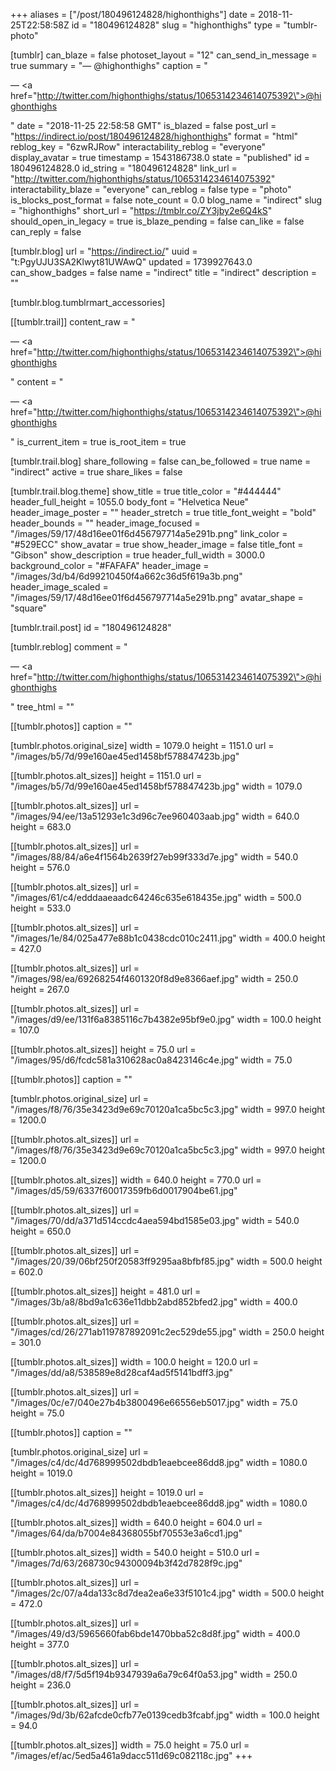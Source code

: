 +++
aliases = ["/post/180496124828/highonthighs"]
date = 2018-11-25T22:58:58Z
id = "180496124828"
slug = "highonthighs"
type = "tumblr-photo"

[tumblr]
can_blaze = false
photoset_layout = "12"
can_send_in_message = true
summary = "— @highonthighs"
caption = "<p>— <a href=\"http://twitter.com/highonthighs/status/1065314234614075392\">@highonthighs</a></p>"
date = "2018-11-25 22:58:58 GMT"
is_blazed = false
post_url = "https://indirect.io/post/180496124828/highonthighs"
format = "html"
reblog_key = "6zwRJRow"
interactability_reblog = "everyone"
display_avatar = true
timestamp = 1543186738.0
state = "published"
id = 180496124828.0
id_string = "180496124828"
link_url = "http://twitter.com/highonthighs/status/1065314234614075392"
interactability_blaze = "everyone"
can_reblog = false
type = "photo"
is_blocks_post_format = false
note_count = 0.0
blog_name = "indirect"
slug = "highonthighs"
short_url = "https://tmblr.co/ZY3jby2e6Q4kS"
should_open_in_legacy = true
is_blaze_pending = false
can_like = false
can_reply = false

[tumblr.blog]
url = "https://indirect.io/"
uuid = "t:PgyUJU3SA2Klwyt81UWAwQ"
updated = 1739927643.0
can_show_badges = false
name = "indirect"
title = "indirect"
description = ""

[tumblr.blog.tumblrmart_accessories]

[[tumblr.trail]]
content_raw = "<p>— <a href=\"http://twitter.com/highonthighs/status/1065314234614075392\">@highonthighs</a></p>"
content = "<p>&mdash; <a href=\"http://twitter.com/highonthighs/status/1065314234614075392\">@highonthighs</a></p>"
is_current_item = true
is_root_item = true

[tumblr.trail.blog]
share_following = false
can_be_followed = true
name = "indirect"
active = true
share_likes = false

[tumblr.trail.blog.theme]
show_title = true
title_color = "#444444"
header_full_height = 1055.0
body_font = "Helvetica Neue"
header_image_poster = ""
header_stretch = true
title_font_weight = "bold"
header_bounds = ""
header_image_focused = "/images/59/17/48d16ee01f6d456797714a5e291b.png"
link_color = "#529ECC"
show_avatar = true
show_header_image = false
title_font = "Gibson"
show_description = true
header_full_width = 3000.0
background_color = "#FAFAFA"
header_image = "/images/3d/b4/6d99210450f4a662c36d5f619a3b.png"
header_image_scaled = "/images/59/17/48d16ee01f6d456797714a5e291b.png"
avatar_shape = "square"

[tumblr.trail.post]
id = "180496124828"

[tumblr.reblog]
comment = "<p>— <a href=\"http://twitter.com/highonthighs/status/1065314234614075392\">@highonthighs</a></p>"
tree_html = ""

[[tumblr.photos]]
caption = ""

[tumblr.photos.original_size]
width = 1079.0
height = 1151.0
url = "/images/b5/7d/99e160ae45ed1458bf578847423b.jpg"

[[tumblr.photos.alt_sizes]]
height = 1151.0
url = "/images/b5/7d/99e160ae45ed1458bf578847423b.jpg"
width = 1079.0

[[tumblr.photos.alt_sizes]]
url = "/images/94/ee/13a51293e1c3d96c7ee960403aab.jpg"
width = 640.0
height = 683.0

[[tumblr.photos.alt_sizes]]
url = "/images/88/84/a6e4f1564b2639f27eb99f333d7e.jpg"
width = 540.0
height = 576.0

[[tumblr.photos.alt_sizes]]
url = "/images/61/c4/edddaaeaadc64246c635e618435e.jpg"
width = 500.0
height = 533.0

[[tumblr.photos.alt_sizes]]
url = "/images/1e/84/025a477e88b1c0438cdc010c2411.jpg"
width = 400.0
height = 427.0

[[tumblr.photos.alt_sizes]]
url = "/images/98/ea/69268254f4601320f8d9e8366aef.jpg"
width = 250.0
height = 267.0

[[tumblr.photos.alt_sizes]]
url = "/images/d9/ee/131f6a8385116c7b4382e95bf9e0.jpg"
width = 100.0
height = 107.0

[[tumblr.photos.alt_sizes]]
height = 75.0
url = "/images/95/d6/fcdc581a310628ac0a8423146c4e.jpg"
width = 75.0

[[tumblr.photos]]
caption = ""

[tumblr.photos.original_size]
url = "/images/f8/76/35e3423d9e69c70120a1ca5bc5c3.jpg"
width = 997.0
height = 1200.0

[[tumblr.photos.alt_sizes]]
url = "/images/f8/76/35e3423d9e69c70120a1ca5bc5c3.jpg"
width = 997.0
height = 1200.0

[[tumblr.photos.alt_sizes]]
width = 640.0
height = 770.0
url = "/images/d5/59/6337f60017359fb6d0017904be61.jpg"

[[tumblr.photos.alt_sizes]]
url = "/images/70/dd/a371d514ccdc4aea594bd1585e03.jpg"
width = 540.0
height = 650.0

[[tumblr.photos.alt_sizes]]
url = "/images/20/39/06bf250f20583ff9295aa8bfbf85.jpg"
width = 500.0
height = 602.0

[[tumblr.photos.alt_sizes]]
height = 481.0
url = "/images/3b/a8/8bd9a1c636e11dbb2abd852bfed2.jpg"
width = 400.0

[[tumblr.photos.alt_sizes]]
url = "/images/cd/26/271ab119787892091c2ec529de55.jpg"
width = 250.0
height = 301.0

[[tumblr.photos.alt_sizes]]
width = 100.0
height = 120.0
url = "/images/dd/a8/538589e8d28caf4ad5f5141bdff3.jpg"

[[tumblr.photos.alt_sizes]]
url = "/images/0c/e7/040e27b4b3800496e66556eb5017.jpg"
width = 75.0
height = 75.0

[[tumblr.photos]]
caption = ""

[tumblr.photos.original_size]
url = "/images/c4/dc/4d768999502dbdb1eaebcee86dd8.jpg"
width = 1080.0
height = 1019.0

[[tumblr.photos.alt_sizes]]
height = 1019.0
url = "/images/c4/dc/4d768999502dbdb1eaebcee86dd8.jpg"
width = 1080.0

[[tumblr.photos.alt_sizes]]
width = 640.0
height = 604.0
url = "/images/64/da/b7004e84368055bf70553e3a6cd1.jpg"

[[tumblr.photos.alt_sizes]]
width = 540.0
height = 510.0
url = "/images/7d/63/268730c94300094b3f42d7828f9c.jpg"

[[tumblr.photos.alt_sizes]]
url = "/images/2c/07/a4da133c8d7dea2ea6e33f5101c4.jpg"
width = 500.0
height = 472.0

[[tumblr.photos.alt_sizes]]
url = "/images/49/d3/5965660fab6bde1470bba52c8d8f.jpg"
width = 400.0
height = 377.0

[[tumblr.photos.alt_sizes]]
url = "/images/d8/f7/5d5f194b9347939a6a79c64f0a53.jpg"
width = 250.0
height = 236.0

[[tumblr.photos.alt_sizes]]
url = "/images/9d/3b/62afcde0cfb77e0139cedb3fcabf.jpg"
width = 100.0
height = 94.0

[[tumblr.photos.alt_sizes]]
width = 75.0
height = 75.0
url = "/images/ef/ac/5ed5a461a9dacc511d69c082118c.jpg"
+++
